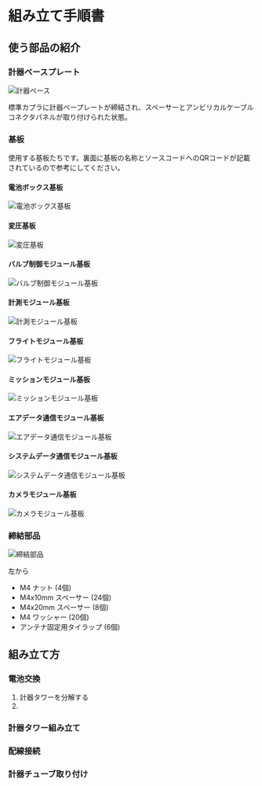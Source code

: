 # 組み立て手順書

## 使う部品の紹介

### 計器ベースプレート

![計器ベース](./images/Tejunsho/Misc/AvionocsBase.JPG)

標準カプラに計器ベープレートが締結され、スペーサーとアンビリカルケーブルコネクタパネルが取り付けられた状態。

### 基板

使用する基板たちです。裏面に基板の名称とソースコードへのQRコードが記載されているので参考にしてください。

#### 電池ボックス基板

![電池ボックス基板](./images/Tejunsho/Boards/BatteryBoard.JPG)

#### 変圧基板

![変圧基板](./images/Tejunsho/Boards/TransformationBoard.JPG)

#### バルブ制御モジュール基板

![バルブ制御モジュール基板](./images/Tejunsho/Boards/ValveControlModuleBoard.JPG)

#### 計測モジュール基板

![計測モジュール基板](./images/Tejunsho/Boards/SensingModuleBoard.JPG)

#### フライトモジュール基板

![フライトモジュール基板](./images/Tejunsho/Boards/FlightModuleBoard.JPG)

#### ミッションモジュール基板

![ミッションモジュール基板](./images/Tejunsho/Boards/MissionModuleBoard.JPG)

#### エアデータ通信モジュール基板

![エアデータ通信モジュール基板](./images/Tejunsho/Boards/AirDataCommunicationModule.JPG)

#### システムデータ通信モジュール基板

![システムデータ通信モジュール基板](./images/Tejunsho/Boards/SystemDataCommunicationModuleBoard.JPG)

#### カメラモジュール基板

![カメラモジュール基板](./images/Tejunsho/Boards/CameraModuleBoards.JPG)

### 締結部品

![締結部品](./images/Tejunsho/Misc/Bolts.JPG)

左から

- M4 ナット (4個)
- M4x10mm スペーサー (24個)
- M4x20mm スペーサー (8個)
- M4 ワッシャー (20個)
- アンテナ固定用タイラップ (6個)

## 組み立て方

### 電池交換

1. 計器タワーを分解する
2. 

### 計器タワー組み立て

### 配線接続

### 計器チューブ取り付け
